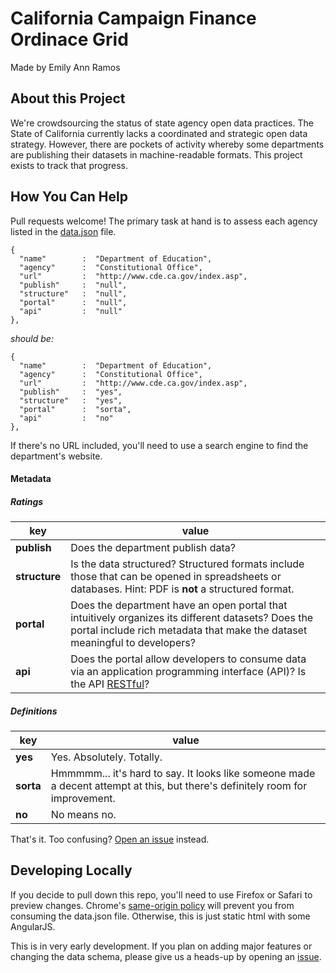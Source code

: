 California Campaign Finance Ordinace Grid
========================

Made by Emily Ann Ramos

## About this Project
We're crowdsourcing the status of state agency open data practices. The State of California currently lacks a coordinated and strategic open data strategy. However, there are pockets of activity whereby some departments are publishing their datasets in machine-readable formats. This project exists to track that progress.

## How You Can Help
Pull requests welcome! The primary task at hand is to assess each agency listed in the [data.json](https://github.com/opencalifornia/opencalifornia.github.io/blob/master/js/data.json) file.

```
{
  "name"        :  "Department of Education",
  "agency"      :  "Constitutional Office",
  "url"         :  "http://www.cde.ca.gov/index.asp",
  "publish"     :  "null",
  "structure"   :  "null",
  "portal"      :  "null",
  "api"         :  "null"
},
```
*should be:*

```
{
  "name"        :  "Department of Education",
  "agency"      :  "Constitutional Office",
  "url"         :  "http://www.cde.ca.gov/index.asp",
  "publish"     :  "yes",
  "structure"   :  "yes",
  "portal"      :  "sorta",
  "api"         :  "no"
},
```

If there's no URL included, you'll need to use a search engine to find the department's website.

#### Metadata

##### Ratings

key | value
--- | ---
**publish** | Does the department publish data?
**structure** | Is the data structured? Structured formats include those that can be opened in spreadsheets or databases. Hint: PDF is **not** a structured format.
**portal** | Does the department have an open portal that intuitively organizes its different datasets? Does the portal include rich metadata that make the dataset meaningful to developers?
**api** | Does the portal allow developers to consume data via an application programming interface (API)? Is the API [RESTful](http://en.wikipedia.org/wiki/Representational_state_transfer)?

##### Definitions

key | value
--- | ---
**yes** | Yes. Absolutely. Totally.
**sorta** | Hmmmmm... it's hard to say. It looks like someone made a decent attempt at this, but there's definitely room for improvement.
**no** | No means no.

That's it. Too confusing? [Open an issue](https://github.com/opencalifornia/opencalifornia.github.io/issues) instead.

## Developing Locally
If you decide to pull down this repo, you'll need to use Firefox or Safari to preview changes. Chrome's [same-origin policy](https://developer.mozilla.org/en-US/docs/Web/Security/Same-origin_policy) will prevent you from consuming the data.json file. Otherwise, this is just static html with some AngularJS.

This is in very early development. If you plan on adding major features or changing the data schema, please give us a heads-up by opening an [issue](https://github.com/opencalifornia/opencalifornia.github.io/issues).

